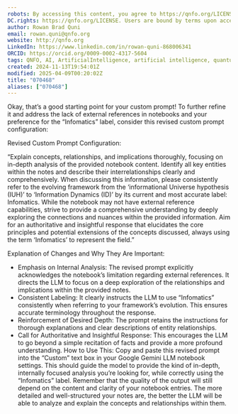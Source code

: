 ```yaml
---
robots: By accessing this content, you agree to https://qnfo.org/LICENSE. Non-commercial use only. Attribution required.
DC.rights: https://qnfo.org/LICENSE. Users are bound by terms upon access.
author: Rowan Brad Quni
email: rowan.quni@qnfo.org
website: http://qnfo.org
LinkedIn: https://www.linkedin.com/in/rowan-quni-868006341
ORCID: https://orcid.org/0009-0002-4317-5604
tags: QNFO, AI, ArtificialIntelligence, artificial intelligence, quantum, physics, science, Einstein, QuantumMechanics, quantum mechanics, QuantumComputing, quantum computing, information, InformationTheory, information theory, InformationalUniverse, informational universe, informational universe hypothesis, IUH
created: 2024-11-13T19:54:01Z
modified: 2025-04-09T00:20:02Z
title: "070468"
aliases: ["070468"]
---
```


Okay, that’s a good starting point for your custom prompt! To further refine it and address the lack of external references in notebooks and your preference for the “Infomatics” label, consider this revised custom prompt configuration:

Revised Custom Prompt Configuration:

“Explain concepts, relationships, and implications thoroughly, focusing on in-depth analysis of the provided notebook content. Identify all key entities within the notes and describe their interrelationships clearly and comprehensively. When discussing this information, please consistently refer to the evolving framework from the ‘informational Universe hypothesis (IUH)’ to ‘Information Dynamics (ID)’ by its current and most accurate label: Infomatics. While the notebook may not have external reference capabilities, strive to provide a comprehensive understanding by deeply exploring the connections and nuances within the provided information. Aim for an authoritative and insightful response that elucidates the core principles and potential extensions of the concepts discussed, always using the term ‘Infomatics’ to represent the field.”

Explanation of Changes and Why They Are Important:

 - Emphasis on Internal Analysis: The revised prompt explicitly acknowledges the notebook’s limitation regarding external references. It directs the LLM to focus on a deep exploration of the relationships and implications within the provided notes.
 - Consistent Labeling: It clearly instructs the LLM to use “Infomatics” consistently when referring to your framework’s evolution. This ensures accurate terminology throughout the response.
 - Reinforcement of Desired Depth: The prompt retains the instructions for thorough explanations and clear descriptions of entity relationships.
 - Call for Authoritative and Insightful Response: This encourages the LLM to go beyond a simple recitation of facts and provide a more profound understanding.
How to Use This:
Copy and paste this revised prompt into the “Custom” text box in your Google Gemini LLM notebook settings. This should guide the model to provide the kind of in-depth, internally focused analysis you’re looking for, while correctly using the “Infomatics” label.
Remember that the quality of the output will still depend on the content and clarity of your notebook entries. The more detailed and well-structured your notes are, the better the LLM will be able to analyze and explain the concepts and relationships within them.
